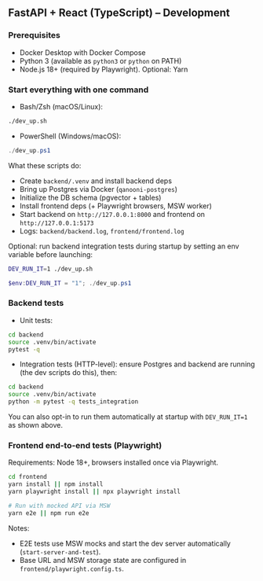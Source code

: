 ## FastAPI + React (TypeScript) – Development

### Prerequisites
- Docker Desktop with Docker Compose
- Python 3 (available as `python3` or `python` on PATH)
- Node.js 18+ (required by Playwright). Optional: Yarn

### Start everything with one command
- Bash/Zsh (macOS/Linux):
```bash
./dev_up.sh
```
- PowerShell (Windows/macOS):
```powershell
./dev_up.ps1
```

What these scripts do:
- Create `backend/.venv` and install backend deps
- Bring up Postgres via Docker (`qanooni-postgres`)
- Initialize the DB schema (pgvector + tables)
- Install frontend deps (+ Playwright browsers, MSW worker)
- Start backend on `http://127.0.0.1:8000` and frontend on `http://127.0.0.1:5173`
- Logs: `backend/backend.log`, `frontend/frontend.log`

Optional: run backend integration tests during startup by setting an env variable before launching:
```bash
DEV_RUN_IT=1 ./dev_up.sh
```
```powershell
$env:DEV_RUN_IT = "1"; ./dev_up.ps1
```

### Backend tests
- Unit tests:
```bash
cd backend
source .venv/bin/activate
pytest -q
```

- Integration tests (HTTP-level): ensure Postgres and backend are running (the dev scripts do this), then:
```bash
cd backend
source .venv/bin/activate
python -m pytest -q tests_integration
```
You can also opt-in to run them automatically at startup with `DEV_RUN_IT=1` as shown above.

### Frontend end-to-end tests (Playwright)
Requirements: Node 18+, browsers installed once via Playwright.
```bash
cd frontend
yarn install || npm install
yarn playwright install || npx playwright install

# Run with mocked API via MSW
yarn e2e || npm run e2e
```
Notes:
- E2E tests use MSW mocks and start the dev server automatically (`start-server-and-test`).
- Base URL and MSW storage state are configured in `frontend/playwright.config.ts`.
